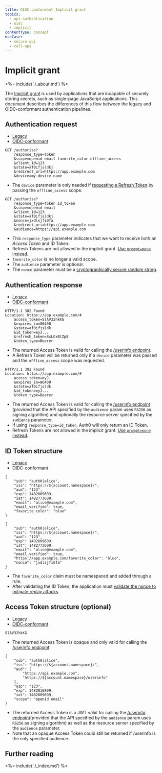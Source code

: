 ```yaml
---
title: OIDC-conformant Implicit grant
topics:
  - api-authentication
  - oidc
  - implicit
contentType: concept
useCase:
  - secure-api
  - call-api
---
```


# Implicit grant

<%= include('./_about.md') %>

The [Implicit grant](/flows/concepts/implicit) is used by applications that are incapable of securely storing secrets, such as single-page JavaScript applications.
This document describes the differences of this flow between the legacy and OIDC-conformant authentication pipelines.

## Authentication request

<div class="code-picker">
  <div class="languages-bar">
    <ul>
      <li><a href="#request-legacy" data-toggle="tab">Legacy</a></li>
      <li><a href="#request-oidc" data-toggle="tab">OIDC-conformant</a></li>
    </ul>
  </div>
  <div class="tab-content">
    <div id="request-legacy" class="tab-pane active">
      <pre class="text hljs"><code>GET /authorize?
    response_type=token
    &scope=openid email favorite_color offline_access
    &client_id=123
    &state=af0ifjsldkj
    &redirect_uri=https://app.example.com
    &device=my-device-name</code></pre>
    <ul>
        <li>The <code>device</code> parameter is only needed if <a href="/tokens/refresh-token">requesting a Refresh Token</a> by passing the <code>offline_access</code> scope.</li>
    </ul>
    </div>
    <div id="request-oidc" class="tab-pane">
      <pre class="text hljs"><code>GET /authorize?
    response_type=token id_token
    &scope=openid email
    &client_id=123
    &state=af0ifjsldkj
    &nonce=jxdlsjfi0fa
    &redirect_uri=https://app.example.com
    &audience=https://api.example.com </code></pre>
    <ul>
        <li>This <code>response_type</code> parameter indicates that we want to receive both an <dfn data-key="access-token">Access Token</dfn> and ID Token.</li>
        <li>Refresh Tokens are not allowed in the implicit grant. <a href="/api-auth/tutorials/silent-authentication">Use <code>prompt=none</code> instead</a>.</li>
        <li><code>favorite_color</code> is no longer a valid scope.</li>
        <li>The <code>audience</code> parameter is optional.</li>
        <li>The <code>nonce</code> parameter must be a <a href="/api-auth/tutorials/nonce">cryptographically secure random string</a>.</li>
    </ul>
    </div>
  </div>
</div>

## Authentication response

<div class="code-picker">
  <div class="languages-bar">
    <ul>
      <li><a href="#response-legacy" data-toggle="tab">Legacy</a></li>
      <li><a href="#response-oidc" data-toggle="tab">OIDC-conformant</a></li>
    </ul>
  </div>
  <div class="tab-content">
    <div id="response-legacy" class="tab-pane active">
      <pre class="text hljs"><code>HTTP/1.1 302 Found
Location: https://app.example.com/#
    access_token=SlAV32hkKG
    &expires_in=86400
    &state=af0ifjsldk
    &id_token=eyJ...
    &refresh_token=8xLOxBtZp8
    &token_type=Bearer</code></pre>
    <ul>
        <li>The returned Access Token is valid for calling the <a href="/api/authentication#get-user-info">/userinfo endpoint</a>.</li>
        <li>A Refresh Token will be returned only if a <code>device</code> parameter was passed and the <code>offline_access</code> scope was requested.</li>
    </ul>
    </div>
    <div id="response-oidc" class="tab-pane">
      <pre class="text hljs"><code>HTTP/1.1 302 Found
Location: https://app.example.com/#
    access_token=eyJ...
    &expires_in=86400
    &state=af0ifjsldk
    &id_token=eyJ...
    &token_type=Bearer</code></pre>
    <ul>
        <li>The returned Access Token is valid for calling the <a href="/api/authentication#get-user-info">/userinfo endpoint</a> (provided that the API specified by the <code>audience</code> param uses <code>RS256</code> as signing algorithm) and optionally the resource server specified by the <code>audience</code> parameter.</li>
        <li>If using <code>response_type=id_token</code>, Auth0 will only return an ID Token.</li>
        <li>Refresh Tokens are not allowed in the implicit grant. <a href="/api-auth/tutorials/silent-authentication">Use <code>prompt=none</code> instead</a>.</li>
    </ul>
    </div>
  </div>
</div>


## ID Token structure

<div class="code-picker">
  <div class="languages-bar">
    <ul>
      <li><a href="#idtoken-legacy" data-toggle="tab">Legacy</a></li>
      <li><a href="#idtoken-oidc" data-toggle="tab">OIDC-conformant</a></li>
    </ul>
  </div>
  <div class="tab-content">
    <div id="idtoken-legacy" class="tab-pane active">
      <pre class="json hljs"><code>{
    "sub": "auth0|alice",
    "iss": "https://${account.namespace}/",
    "aud": "123",
    "exp": 1482809609,
    "iat": 1482773609,
    "email": "alice@example.com",
    "email_verified": true,
    "favorite_color": "blue"
}</code></pre>
    </div>
    <div id="idtoken-oidc" class="tab-pane">
      <pre class="json hljs"><code>{
    "sub": "auth0|alice",
    "iss": "https://${account.namespace}/",
    "aud": "123",
    "exp": 1482809609,
    "iat": 1482773609,
    "email": "alice@example.com",
    "email_verified": true,
    "https://app.example.com/favorite_color": "blue",
    "nonce": "jxdlsjfi0fa"
}</code></pre>
        <ul>
            <li>The <code>favorite_color</code> claim must be namespaced and added through a rule.</li>
            <li>After validating the ID Token, the application must <a href="/api-auth/tutorials/nonce">validate the nonce to mitigate replay attacks</a>.</li>
        </ul>
    </div>
  </div>
</div>

## Access Token structure (optional)

<div class="code-picker">
  <div class="languages-bar">
    <ul>
      <li><a href="#accesstoken-legacy" data-toggle="tab">Legacy</a></li>
      <li><a href="#accesstoken-oidc" data-toggle="tab">OIDC-conformant</a></li>
    </ul>
  </div>
  <div class="tab-content">
    <div id="accesstoken-legacy" class="tab-pane active">
      <pre class="text hljs"><code>SlAV32hkKG</code></pre>
      <ul>
        <li>The returned Access Token is opaque and only valid for calling the <a href="/api/authentication#get-user-info">/userinfo endpoint</a>.</li>
      </ul>
    </div>
    <div id="accesstoken-oidc" class="tab-pane">
      <pre class="json hljs"><code>{
    "sub": "auth0|alice",
    "iss": "https://${account.namespace}/",
    "aud": [
        "https://api.example.com",
        "https://${account.namespace}/userinfo"
    ],
    "azp": "123",
    "exp": 1482816809,
    "iat": 1482809609,
    "scope": "openid email"
}</code></pre>
        <ul>
            <li>The returned Access Token is a JWT valid for calling the <a href="/api/authentication#get-user-info">/userinfo endpoint</a>(provided that the API specified by the <code>audience</code> param uses <code>RS256</code> as signing algorithm) as well as the resource server specified by the <code>audience</code> parameter.</li>
            <li>Note that an opaque Access Token could still be returned if /userinfo is the only specified audience.</li>
        </ul>
    </div>
  </div>
</div>

## Further reading

<%= include('./_index.md') %>
